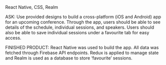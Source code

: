 React Native, CSS, Realm

ASK: Use provided designs to build a cross-platform (iOS and Android) app for an upcoming conference. Through the app, users should be able to see details of the schedule, individual sessions, and speakers. Users should also be able to save individual sessions under a favourite tab for easy access.

FINISHED PRODUCT: React Native was used to build the app. All data was fetched through Firebase API endpoints. Redux is applied to manage state and Realm is used as a database to store ‘favourite’ sessions.
